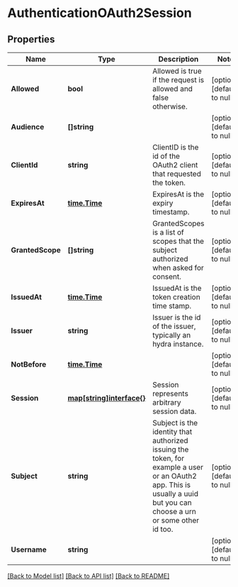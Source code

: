 # AuthenticationOAuth2Session

## Properties
Name | Type | Description | Notes
------------ | ------------- | ------------- | -------------
**Allowed** | **bool** | Allowed is true if the request is allowed and false otherwise. | [optional] [default to null]
**Audience** | **[]string** |  | [optional] [default to null]
**ClientId** | **string** | ClientID is the id of the OAuth2 client that requested the token. | [optional] [default to null]
**ExpiresAt** | [**time.Time**](time.Time.md) | ExpiresAt is the expiry timestamp. | [optional] [default to null]
**GrantedScope** | **[]string** | GrantedScopes is a list of scopes that the subject authorized when asked for consent. | [optional] [default to null]
**IssuedAt** | [**time.Time**](time.Time.md) | IssuedAt is the token creation time stamp. | [optional] [default to null]
**Issuer** | **string** | Issuer is the id of the issuer, typically an hydra instance. | [optional] [default to null]
**NotBefore** | [**time.Time**](time.Time.md) |  | [optional] [default to null]
**Session** | [**map[string]interface{}**](interface{}.md) | Session represents arbitrary session data. | [optional] [default to null]
**Subject** | **string** | Subject is the identity that authorized issuing the token, for example a user or an OAuth2 app. This is usually a uuid but you can choose a urn or some other id too. | [optional] [default to null]
**Username** | **string** |  | [optional] [default to null]

[[Back to Model list]](../README.md#documentation-for-models) [[Back to API list]](../README.md#documentation-for-api-endpoints) [[Back to README]](../README.md)


